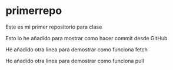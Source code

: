 # primerrepo
Este es mi primer repositorio para clase

Esto lo he añadido para mostrar como hacer commit desde GitHub

He añadido otra linea para demostrar como funciona fetch

He añadido otra linea para demostrar como funciona pull
